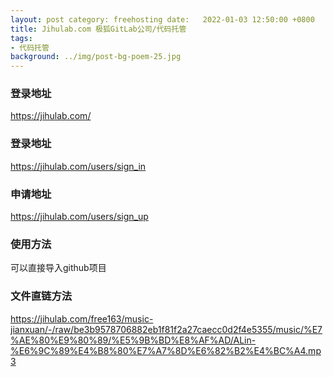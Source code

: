 ```yaml
---
layout: post category: freehosting date:   2022-01-03 12:50:00 +0800
title: Jihulab.com 极狐GitLab公司/代码托管
tags:
- 代码托管
background: ../img/post-bg-poem-25.jpg
---
```



### 登录地址<br>
https://jihulab.com/

### 登录地址
https://jihulab.com/users/sign_in

### 申请地址
https://jihulab.com/users/sign_up

### 使用方法
可以直接导入github项目

### 文件直链方法
https://jihulab.com/free163/music-jianxuan/-/raw/be3b9578706882eb1f81f2a27caecc0d2f4e5355/music/%E7%AE%80%E9%80%89/%E5%9B%BD%E8%AF%AD/ALin-%E6%9C%89%E4%B8%80%E7%A7%8D%E6%82%B2%E4%BC%A4.mp3